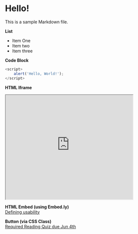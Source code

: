 # Hello!

This is a sample Markdown file.

**List**
- Item One
- Item two
- Item three

**Code Block**  
```javascript
<script>
    alert('Hello, World!');
</script>
```

**HTML Iframe**  
<iframe width="420" height="345" src="https://www.youtube.com/embed/tgbNymZ7vqY">
</iframe>

**HTML Embed (using Embed.ly)**  
<a class="embedly-card" data-card-controls="0" data-card-align="left" href="https://blog.prototypr.io/defining-usability-e7bf42e8abd0">Defining usability</a>

**Button (via CSS Class)**  
[Required Reading Quiz due Jun 4th](https://canvas.sfu.ca/courses/44038/quizzes/166553 ':class=button')
